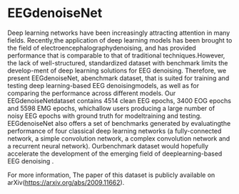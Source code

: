 # EEGdenoiseNet
Deep learning networks have been increasingly attracting attention in many fields. Recently,the application of deep learning models has been brought to the field of electroencephalographydenoising, and has provided performance that is comparable to that of traditional techniques.However, the lack of well-structured, standardized dataset with benchmark limits the develop-ment of deep learning solutions for EEG denoising. Therefore, we present EEGdenoiseNet, abenchmark dataset, that is suited for training and testing deep learning-based EEG denoisingmodels, as well as for comparing the performance across different models. Our EEGdenoiseNetdataset contains 4514 clean EEG epochs, 3400 EOG epochs and 5598 EMG epochs, whichallow users producing a large number of noisy EEG epochs with ground truth for modeltraining and testing. EEGdenoiseNet also offers a set of benchmarks generated by evaluatingthe performance of four classical deep learning networks (a fully-connected network, a simple convolution network, a complex convolution network and a recurrent neural network). Ourbenchmark dataset would hopefully accelerate the development of the emerging field of deeplearning-based EEG denoising .

For more information, The paper of this dataset is publicly available on arXiv(https://arxiv.org/abs/2009.11662).
